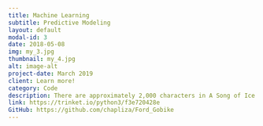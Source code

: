 ```yaml
---
title: Machine Learning
subtitle: Predictive Modeling
layout: default
modal-id: 3
date: 2018-05-08
img: my_3.jpg
thumbnail: my_4.jpg
alt: image-alt
project-date: March 2019
client: Learn more!
category: Code
description: There are approximately 2,000 characters in A Song of Ice and Fire by George R.R. Martin. The task is to predict which characters in the series will live or die (based on the data from the first 5 books), and give data-driven recommendations on how to survive in Game of Thrones. A great way to practice some feature engineering, variable selection, and model development. No spoilers, just data science. *wink wink* 
link: https://trinket.io/python3/f3e720428e
GitHub: https://github.com/chapliza/Ford_Gobike
---
```

